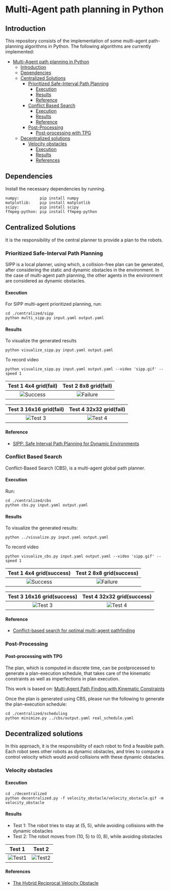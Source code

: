 # Multi-Agent path planning in Python

## Introduction

This repository consists of the implementation of some multi-agent path-planning algorithms in Python. 
The following algorithms are currently implemented:

- [Multi-Agent path planning in Python](#multi-agent-path-planning-in-python)
  - [Introduction](#introduction)
  - [Dependencies](#dependencies)
  - [Centralized Solutions](#centralized-solutions)
    - [Prioritized Safe-Interval Path Planning](#prioritized-safe-interval-path-planning)
      - [Execution](#execution)
      - [Results](#results)
      - [Reference](#reference)
    - [Conflict Based Search](#conflict-based-search)
      - [Execution](#execution-1)
      - [Results](#results-1)
      - [Reference](#reference-1)
    - [Post-Processing](#post-processing)
      - [Post-processing with TPG](#post-processing-with-tpg)
  - [Decentralized solutions](#decentralized-solutions)
    - [Velocity obstacles](#velocity-obstacles)
      - [Execution](#execution-2)
      - [Results](#results-2)
      - [References](#references)

## Dependencies

Install the necessary dependencies by running.

```shell
numpy:         pip install numpy
matplotlib:    pip install matplotlib
scipy:         pip install scipy
ffmpeg-python: pip install ffmpeg-python
```

## Centralized Solutions

It is the responsibility of the central planner to provide a plan to the robots.

### Prioritized Safe-Interval Path Planning

SIPP is a local planner, using which, a collision-free plan can be generated, after considering the static and dynamic obstacles in the environment. 
In the case of multi-agent path planning, the other agents in the environment are considered as dynamic obstacles. 

#### Execution

For SIPP multi-agent prioritized planning, run:

``` 
cd ./centralized/sipp
python multi_sipp.py input.yaml output.yaml
```

#### Results

To visualize the generated results

``` 
python visualize_sipp.py input.yaml output.yaml 
```

To record video

``` 
python visualize_sipp.py input.yaml output.yaml --video 'sipp.gif' --speed 1
```

|      Test 1 4x4 grid(fail)           |          Test 2 8x8 grid(fail)       |
|:------------------------------------:|:------------------------------------:|
|![Success](./centralized/Sipp/results/test_1.gif) | ![Failure](./centralized/Sipp/results/test_2.gif)|

|      Test 3 16x16 grid(fail)        |          Test 4 32x32 grid(fail)      |
|:-----------------------------------:|:-------------------------------------:|
| ![Test 3](./centralized/Sipp/results/test_3.gif) | ![Test 4](./centralized/Sipp/results/test_4.gif)|

#### Reference

- [SIPP: Safe Interval Path Planning for Dynamic Environments](https://www.cs.cmu.edu/~maxim/files/sipp_icra11.pdf)

### Conflict Based Search

Conflict-Based Search (CBS), is a multi-agent global path planner.

#### Execution

Run:

``` 
cd ./centralized/cbs
python cbs.py input.yaml output.yaml
```

#### Results

To visualize the generated results:

``` shell
python ../visualize.py input.yaml output.yaml
```
To record video

``` 
python visualize_cbs.py input.yaml output.yaml --video 'sipp.gif' --speed 1
```


|      Test 1 4x4 grid(success)        |        Test 2 8x8 grid(success)      |
|:------------------------------------:|:------------------------------------:|
|![Success](./centralized/cbs/results/test_1.gif) | ![Failure](./centralized/cbs/results/test_2.gif)|

|    Test 3 16x16 grid(success)      |        Test 4 32x32 grid(success)     |
|:-----------------------------------:|:-------------------------------------:|
| ![Test 3](./centralized/cbs/results/test_3.gif) | ![Test 4](./centralized/cbs/results/test_4.gif)|

#### Reference

- [Conflict-based search for optimal multi-agent pathfinding](https://www.sciencedirect.com/science/article/pii/S0004370214001386)

### Post-Processing

#### Post-processing with TPG

The plan, which is computed in discrete time, can be postprocessed to generate a plan-execution schedule, that takes care of the kinematic constraints as well as imperfections in plan execution.

This work is based on: [Multi-Agent Path Finding with Kinematic Constraints](https://www.aaai.org/ocs/index.php/ICAPS/ICAPS16/paper/view/13183/12711)

Once the plan is generated using CBS, please run the following to generate the plan-execution schedule:

``` shell
cd ./centralized/scheduling
python minimize.py ../cbs/output.yaml real_schedule.yaml
```

## Decentralized solutions

In this approach, it is the responsibility of each robot to find a feasible path. Each robot sees other robots as dynamic obstacles, and tries to compute a control velocity which would avoid collisions with these dynamic obstacles.

### Velocity obstacles

#### Execution

```shell
cd ./decentralized
python decentralized.py -f velocity_obstacle/velocity_obstacle.gif -m velocity_obstacle
```

#### Results

- Test 1: The robot tries to stay at (5, 5), while avoiding collisions with the dynamic obstacles
- Test 2: The robot moves from (10, 5) to (0, 8), while avoiding obstacles

| Test 1|Test 2|
| :------------: | :------------: |
|![Test1](./decentralized/velocity_obstacle/velocity_obstacle_1.gif)|![Test2](./decentralized/velocity_obstacle/velocity_obstacle_2.gif)|

#### References

- [The Hybrid Reciprocal Velocity Obstacle](http://gamma.cs.unc.edu/HRVO/HRVO-T-RO.pdf)
